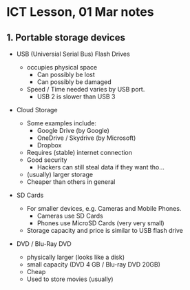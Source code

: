 # ICT Lesson, 01 Mar notes #


## 1. Portable storage devices ##
- USB (Universial Serial Bus) Flash Drives
    - occupies physical space
        - Can possibly be lost
        - Can possibly be damaged
    - Speed / Time needed varies by USB port.
        - USB 2 is slower than USB 3 

- Cloud Storage
    - Some examples include:
        - Google Drive (by Google) 
        - OneDrive / Skydrive (by Microsoft)
        - Dropbox
    - Requires (stable) internet connection 
    - Good security
        - Hackers can still steal data if they want tho... 
    - (usually) larger storage 
    - Cheaper than others in general 

- SD Cards
    - For smaller devices, e.g. Cameras and Mobile Phones.
        - Cameras use SD Cards
        - Phones use MicroSD Cards (very very small) 
    - Storage capacity and price is similar to USB flash drive 

- DVD / Blu-Ray DVD
    - physically larger (looks like a disk)
    - small capacity (DVD 4 GB / Blu-ray DVD 20GB)
    - Cheap
    - Used to store movies (usually) 